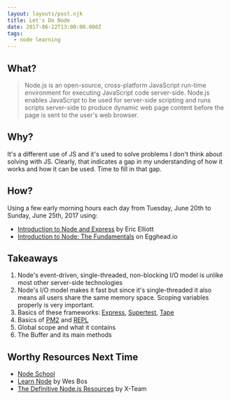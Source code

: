 ```yaml
---
layout: layouts/post.njk
title: Let's Do Node
date: 2017-06-22T13:00:00.000Z
tags:
  - node learning
---
```

## What?

> Node.js is an open-source, cross-platform JavaScript run-time environment for executing JavaScript code server-side. Node.js enables JavaScript to be used for server-side scripting and runs scripts server-side to produce dynamic web page content before the page is sent to the user's web browser.

## Why?

It's a different use of JS and it's used to solve problems I don't think about solving with JS. Clearly, that indicates a gap in my understanding of how it works and how it can be used. Time to fill in that gap.

## How?

Using a few early morning hours each day from Tuesday, June 20th to Sunday, June 25th, 2017 using:

* [Introduction to Node and Express](https://medium.com/javascript-scene/introduction-to-node-express-90c431f9e6fd) by Eric Elliott
* [Introduction to Node: The Fundamentals](https://egghead.io/courses/introduction-to-node-the-fundamentals) on Egghead.io

## Takeaways

1. Node's event-driven, single-threaded, non-blocking I/O model is unlike most other server-side technologies
2. Node's I/O model makes it fast but since it's single-threaded it also means all users share the same memory space. Scoping variables properly is very important.
3. Basics of these frameworks: [Express](https://expressjs.com/), [Supertest](https://github.com/visionmedia/supertest), [Tape](https://github.com/substack/tape)
4. Basics of [PM2](https://pm2.keymetrics.io/) and [REPL](https://nodejs.org/api/repl.html)
1. Global scope and what it contains
1. The Buffer and its main methods

## Worthy Resources Next Time
- [Node School](https://nodeschool.io/)
- [Learn Node](https://learnnode.com/) by Wes Bos
- [The Definitive Node.js Resources](https://x-team.com/nodejs-resources/) by X-Team
